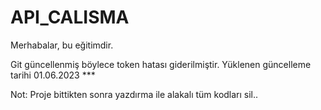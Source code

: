 # API_CALISMA

Merhabalar, bu eğitimdir.

Git güncellenmiş böylece token hatası giderilmiştir. Yüklenen güncelleme tarihi 01.06.2023 ***

Not: Proje bittikten sonra yazdırma ile alakalı tüm kodları sil..
